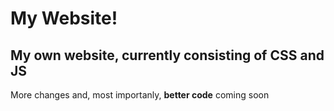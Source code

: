 # My Website!
## My own website, currently consisting of CSS and JS

More changes and, most importanly, **better code** coming soon